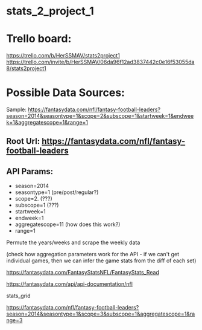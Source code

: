 # stats_2_project_1

# Trello board:
  
  https://trello.com/b/HerSSMAV/stats2project1
  https://trello.com/invite/b/HerSSMAV/06da96f12ad3837442c0e16f53055da8/stats2project1


# Possible Data Sources:
   
   Sample: https://fantasydata.com/nfl/fantasy-football-leaders?season=2014&seasontype=1&scope=2&subscope=1&startweek=1&endweek=1&aggregatescope=1&range=1
   
   
 ## Root Url:  https://fantasydata.com/nfl/fantasy-football-leaders
  
  ## API Params:
   - season=2014
   - seasontype=1 (pre/post/regular?)
   - scope=2. (???)
   - subscope=1 (???)
   - startweek=1
   - endweek=1
   - aggregatescope=11 (how does this work?)
   - range=1
    
 Permute the years/weeks and scrape the weekly data
 
 (check how aggregation parameters work for the API - if we can't get individual games, then we can infer the 
 game stats from the diff of each set)
   
   
  
https://fantasydata.com/FantasyStatsNFL/FantasyStats_Read


https://fantasydata.com/api/api-documentation/nfl

stats_grid


https://fantasydata.com/nfl/fantasy-football-leaders?season=2014&seasontype=1&scope=3&subscope=1&aggregatescope=1&range=3
